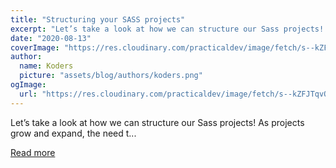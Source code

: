 ```yaml
---
title: "Structuring your SASS projects"
excerpt: "Let’s take a look at how we can structure our Sass projects!  As projects grow and expand, the need t..."
date: "2020-08-13"
coverImage: "https://res.cloudinary.com/practicaldev/image/fetch/s--kZFJTqvQ--/c_imagga_scale,f_auto,fl_progressive,h_420,q_auto,w_1000/https://dev-to-uploads.s3.amazonaws.com/i/0lmqavis1sfxmzknhngc.jpg"
author:
  name: Koders
  picture: "assets/blog/authors/koders.png"
ogImage:
  url: "https://res.cloudinary.com/practicaldev/image/fetch/s--kZFJTqvQ--/c_imagga_scale,f_auto,fl_progressive,h_420,q_auto,w_1000/https://dev-to-uploads.s3.amazonaws.com/i/0lmqavis1sfxmzknhngc.jpg"
---
```


Let’s take a look at how we can structure our Sass projects! As projects grow and expand, the need t...

[Read more](https://dev.to/timothyrobards/structuring-your-sass-projects-50cm)
